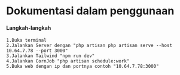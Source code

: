 # Dokumentasi dalam penggunaan

#### Langkah-langkah
```
1.Buka terminal
2.Jalankan Server dengan "php artisan php artisan serve --host 10.64.7.78 --port 3000"
3.Jalankan Tailwind "npm run dev"
4.Jalankan CornJob "php artisan schedule:work"
5.Buka web dengan ip dan portnya contoh "10.64.7.78:3000"
```
